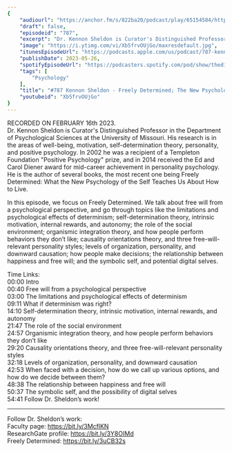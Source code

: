 ```yaml
---
{
	"audiourl": "https://anchor.fm/s/822ba20/podcast/play/65154584/https%3A%2F%2Fd3ctxlq1ktw2nl.cloudfront.net%2Fstaging%2F2023-1-16%2F38529dce-5402-eb2b-fa7b-e368eaa0ccfa.m4a",
	"draft": false,
	"episodeid": "787",
	"excerpt": "Dr. Kennon Sheldon is Curator's Distinguished Professor in the Department of Psychological Sciences at the University of Missouri. His research is in the areas of well-being, motivation, self-determination theory, personality, and positive psychology. In 2002 he was a recipient of a Templeton Foundation \"Positive Psychology\" prize, and in 2014 received the Ed and Carol Diener award for mid-career achievement in personality psychology. He is the author of several books, the most recent one being Freely Determined: What the New Psychology of the Self Teaches Us About How to Live.",
	"image": "https://i.ytimg.com/vi/Xb5frvOUjGo/maxresdefault.jpg",
	"itunesEpisodeUrl": "https://podcasts.apple.com/us/podcast/787-kennon-sheldon-freely-determined-the-new/id1451347236?i=1000614637753&uo=4",
	"publishDate": 2023-05-26,
	"spotifyEpisodeUrl": "https://podcasters.spotify.com/pod/show/thedissenter/episodes/787-Kennon-Sheldon---Freely-Determined-The-New-Psychology-of-the-Self--and-How-to-Live-e1v2s2o",
	"tags": [
		"Psychology"
	],
	"title": "#787 Kennon Sheldon - Freely Determined; The New Psychology of the Self, and How to Live",
	"youtubeid": "Xb5frvOUjGo"
}
---
```

RECORDED ON FEBRUARY 16th 2023.  
Dr. Kennon Sheldon is Curator's Distinguished Professor in the Department of Psychological Sciences at the University of Missouri. His research is in the areas of well-being, motivation, self-determination theory, personality, and positive psychology. In 2002 he was a recipient of a Templeton Foundation "Positive Psychology" prize, and in 2014 received the Ed and Carol Diener award for mid-career achievement in personality psychology. He is the author of several books, the most recent one being Freely Determined: What the New Psychology of the Self Teaches Us About How to Live.

In this episode, we focus on Freely Determined. We talk about free will from a psychological perspective, and go through topics like the limitations and psychological effects of determinism; self-determination theory, intrinsic motivation, internal rewards, and autonomy; the role of the social environment; organismic integration theory, and how people perform behaviors they don’t like; causality orientations theory, and three free-will-relevant personality styles; levels of organization, personality, and downward causation; how people make decisions; the relationship between happiness and free will; and the symbolic self, and potential digital selves.


Time Links:  
<time>00:00</time> Intro  
<time>00:40</time> Free will from a psychological perspective  
<time>03:00</time> The limitations and psychological effects of determinism  
<time>09:11</time> What if determinism was right?  
<time>14:10</time> Self-determination theory, intrinsic motivation, internal rewards, and autonomy  
<time>21:47</time> The role of the social environment  
<time>24:57</time> Organismic integration theory, and how people perform behaviors they don’t like  
<time>29:20</time> Causality orientations theory, and three free-will-relevant personality styles  
<time>32:18</time> Levels of organization, personality, and downward causation  
<time>42:53</time> When faced with a decision, how do we call up various options, and how do we decide between them?  
<time>48:38</time> The relationship between happiness and free will  
<time>50:37</time> The symbolic self, and the possibility of digital selves  
<time>54:41</time> Follow Dr. Sheldon’s work!

---

Follow Dr. Sheldon’s work:  
Faculty page: https://bit.ly/3McflKN  
ResearchGate profile: https://bit.ly/3Y8OIMd  
Freely Determined: https://bit.ly/3uCB32s
